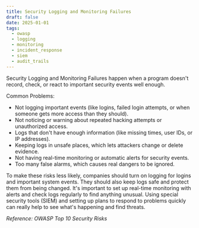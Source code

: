 ```yaml
---
title: Security Logging and Monitoring Failures
draft: false
date: 2025-01-01
tags:
  - owasp
  - logging
  - monitoring
  - incident_response
  - siem
  - audit_trails
---
```


Security Logging and Monitoring Failures happen when a program doesn't record, check, or react to important security events well enough.

Common Problems:

- Not logging important events (like logins, failed login attempts, or when someone gets more access than they should).
- Not noticing or warning about repeated hacking attempts or unauthorized access.
- Logs that don't have enough information (like missing times, user IDs, or IP addresses).
- Keeping logs in unsafe places, which lets attackers change or delete evidence.
- Not having real-time monitoring or automatic alerts for security events.
- Too many false alarms, which causes real dangers to be ignored.

To make these risks less likely, companies should turn on logging for logins and important system events. They should also keep logs safe and protect them from being changed. It's important to set up real-time monitoring with alerts and check logs regularly to find anything unusual. Using special security tools (SIEM) and setting up plans to respond to problems quickly can really help to see what's happening and find threats.

*Reference: OWASP Top 10 Security Risks*
